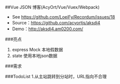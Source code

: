 ##Vue JSON 博客(AcyOrt/Vue/Vuex/Webpack)
- See https://github.com/LoeiFy/Recordum/issues/18
- Source：https://github.com/acyortjs/aksdj4
- Demo：http://aksdj4.am0200.com/

###亮点
1. express Mock 本地假数据
2. state 使用本地json数据

###需求


###TodoList
1.从主站跳转到分站时，URL指向不合理